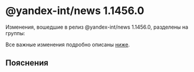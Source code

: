 # @yandex-int/news 1.1456.0

<!-- ЧЕЛОВЕЧЕСКОЕ ВСТУПЛЕНИЕ -->

Изменения, вошедшие в релиз @yandex-int/news 1.1456.0, разделены на группы:

Все важные изменения подробно описаны [ниже](#Пояснения).

## Пояснения

